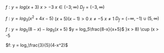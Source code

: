 
$f: y =log(x+3)$
$x>-3$
$x \in (-3; \infty)$
$D_f = (-3, \infty)$

$f: y = log_3(x^2+4x-5)$
$(x+5)(x-1)> 0$
$x \ne -5$
$x \ne 1$
$D_f = (-\infty, -1)\cup(5, \infty)$

$f: y = log_5 (8-x)-log_5(x+5)$
$y = log_5\frac{8-x}{x+5}$
}x > 8) \cup (x > -5

$f: y = log_\frac{3}{5}(4-x^2)$

